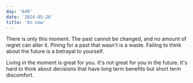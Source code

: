 ```yaml
---
day: '649'
date: '2024-05-26'
title: 'On now'
---
```


There is only this moment. The past cannot be changed, and no amount of regret can alter it. Pining for a past that wasn't is a waste. Failing to think about the future is a betrayal to yourself.

Living in the moment is great for you. It's not great for you in the future. It's hard to think about decisions that have long term benefits but short term discomfort.
